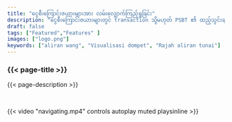 ```yaml
---
title: "ငွေစီးကြောင်းဇယားများအား လမ်းလျှောက်ကြည့်ရှုခြင်း"
description: "ငွေစီးကြောင်းဇယားများတွင် transaction သို့မဟုတ် PSBT ၏ ထည့်သွင်းချက်များ (inputs) သို့မဟုတ် ထွက်ပေါက်များ (outputs) ကို ရိုးရှင်းစွာ နှိပ်ခြင်းဖြင့် လမ်းလျှောက်ကြည့်ရှုနိုင်သည်။"
draft: false
tags: ["Featured","Features" ]
images: ["logo.png"]
keywords: ["aliran wang", "Visualisasi dompet", "Rajah aliran tunai"]
---
```


### {{< page-title >}} 
{{< page-description >}} 

<br>

 
{{< video "navigating.mp4" controls  autoplay muted playsinline >}}
